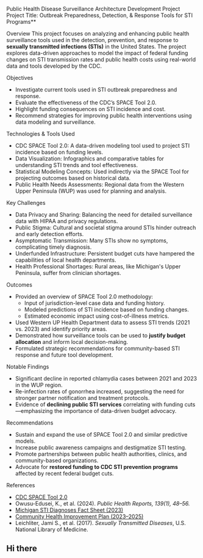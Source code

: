 Public Health Disease Surveillance Architecture Development Project
Project Title: Outbreak Preparedness, Detection, & Response Tools for STI Programs**

Overview
This project focuses on analyzing and enhancing public health surveillance tools used in the detection, prevention, and response to **sexually transmitted infections (STIs)** in the United States. The project explores data-driven approaches to model the impact of federal funding changes on STI transmission rates and public health costs using real-world data and tools developed by the CDC.

Objectives
- Investigate current tools used in STI outbreak preparedness and response.
- Evaluate the effectiveness of the CDC’s SPACE Tool 2.0.
- Highlight funding consequences on STI incidence and cost.
- Recommend strategies for improving public health interventions using data modeling and surveillance.

Technologies & Tools Used
- CDC SPACE Tool 2.0: A data-driven modeling tool used to project STI incidence based on funding levels.
- Data Visualization: Infographics and comparative tables for understanding STI trends and tool effectiveness.
- Statistical Modeling Concepts: Used indirectly via the SPACE Tool for projecting outcomes based on historical data.
- Public Health Needs Assessments: Regional data from the Western Upper Peninsula (WUP) was used for planning and analysis.

Key Challenges
- Data Privacy and Sharing: Balancing the need for detailed surveillance data with HIPAA and privacy regulations.
- Public Stigma: Cultural and societal stigma around STIs hinder outreach and early detection efforts.
- Asymptomatic Transmission: Many STIs show no symptoms, complicating timely diagnosis.
- Underfunded Infrastructure: Persistent budget cuts have hampered the capabilities of local health departments.
- Health Professional Shortages: Rural areas, like Michigan's Upper Peninsula, suffer from clinician shortages.

Outcomes
- Provided an overview of SPACE Tool 2.0 methodology:
  - Input of jurisdiction-level case data and funding history.
  - Modeled predictions of STI incidence based on funding changes.
  - Estimated economic impact using cost-of-illness metrics.
- Used Western UP Health Department data to assess STI trends (2021 vs. 2023) and identify priority areas.
- Demonstrated how surveillance tools can be used to **justify budget allocation** and inform local decision-making.
- Formulated strategic recommendations for community-based STI response and future tool development.

Notable Findings
- Significant decline in reported chlamydia cases between 2021 and 2023 in the WUP region.
- Re-infection rates of gonorrhea increased, suggesting the need for stronger partner notification and treatment protocols.
- Evidence of **declining public STI services** correlating with funding cuts—emphasizing the importance of data-driven budget advocacy.

Recommendations
- Sustain and expand the use of SPACE Tool 2.0 and similar predictive models.
- Increase public awareness campaigns and destigmatize STI testing.
- Promote partnerships between public health authorities, clinics, and community-based organizations.
- Advocate for **restored funding to CDC STI prevention programs** affected by recent federal budget cuts.

References
- [CDC SPACE Tool 2.0](https://www.cdc.gov/sti/php/sti-program-resources/space-tool.html)
- Owusu-Edusei, K., et al. (2024). *Public Health Reports, 139(1), 48–56.*
- [Michigan STI Diagnoses Fact Sheet (2023)](https://www.michigan.gov/mdhhs/-/media/Project/Websites/mdhhs/Keeping-Michigan-Healthy/HIVSTI/Data-and-Statistics/2023/2023-STIs-in-Michigan-Fact-Sheet.pdf)
- [Community Health Improvement Plan (2023–2025)](https://www.wupdhd.org/wp-content/uploads/2024/07/Community-Health-Improvement-Plan-2023-2025.pdf)
- Leichliter, Jami S., et al. (2017). *Sexually Transmitted Diseases*, U.S. National Library of Medicine.
## Hi there 


